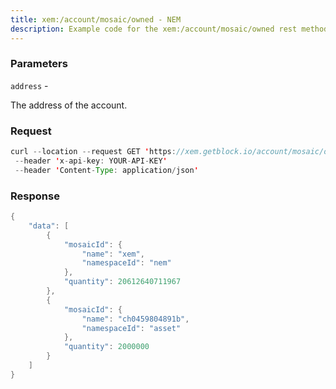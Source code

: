 ```yaml
---
title: xem:/account/mosaic/owned - NEM
description: Example code for the xem:/account/mosaic/owned rest method. Сomplete guide on how to use xem:/account/mosaic/owned rest in GetBlock.io Web3 documentation.
---
```


### Parameters


`address` -

The address of the account.

### Request

``` java
curl --location --request GET 'https://xem.getblock.io/account/mosaic/owned?address=NCXIQA4FF5JB6AMQ53NQ3ZMRD3X3PJEWDJJJIGHT'
 --header 'x-api-key: YOUR-API-KEY' 
 --header 'Content-Type: application/json'
```

###  Response

``` java
{
    "data": [
        {
            "mosaicId": {
                "name": "xem",
                "namespaceId": "nem"
            },
            "quantity": 20612640711967
        },
        {
            "mosaicId": {
                "name": "ch0459804891b",
                "namespaceId": "asset"
            },
            "quantity": 2000000
        }
    ]
}
```

